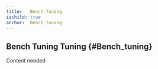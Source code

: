 ```yaml
---
title:   Bench-Tuning
ischild: true
anchor:  Bench_tuning
---
```



## Bench Tuning Tuning {#Bench_tuning}

Content needed
